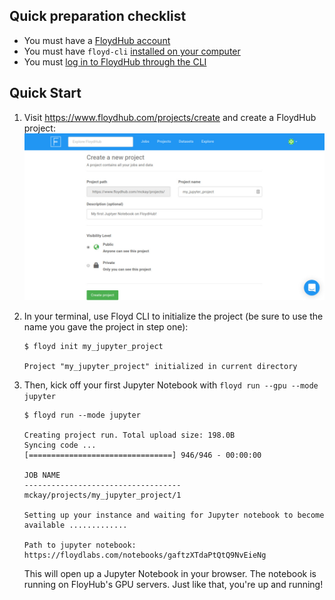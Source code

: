 ## Quick preparation checklist

- You must have a [FloydHub account](https://www.floydhub.com/login)
- You must have `floyd-cli` [installed on your computer](../guides/basics/install.md)
- You must [log in to FloydHub through the CLI](../guides/basics/login.md)


## Quick Start

1. Visit https://www.floydhub.com/projects/create and create a FloydHub
   project:
   ![create jupyter notebook](../img/create_jupyter_project.jpg)

2. In your terminal, use Floyd CLI to initialize the project (be sure to use
   the name you gave the project in step one):

    ```
    $ floyd init my_jupyter_project

    Project "my_jupyter_project" initialized in current directory
    ```

3. Then, kick off your first Jupyter Notebook with `floyd run --gpu --mode
   jupyter`

    ```
    $ floyd run --mode jupyter

    Creating project run. Total upload size: 198.0B
    Syncing code ...
    [================================] 946/946 - 00:00:00

    JOB NAME
    -----------------------------------
    mckay/projects/my_jupyter_project/1

    Setting up your instance and waiting for Jupyter notebook to become available .............

    Path to jupyter notebook: https://floydlabs.com/notebooks/gaftzXTdaPtQtQ9NvEieNg
    ```

    This will open up a Jupyter Notebook in your browser. The notebook is
    running on FloyHub's GPU servers. Just like that, you're up and running!
